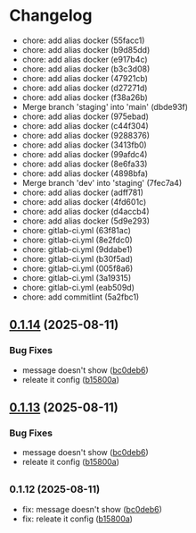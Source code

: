 # Changelog

* chore: add alias docker (55facc1)
* chore: add alias docker (b9d85dd)
* chore: add alias docker (e917b4c)
* chore: add alias docker (b3c3d08)
* chore: add alias docker (47921cb)
* chore: add alias docker (d27271d)
* chore: add alias docker (f38a26b)
* Merge branch 'staging' into 'main' (dbde93f)
* chore: add alias docker (975ebad)
* chore: add alias docker (c44f304)
* chore: add alias docker (9288376)
* chore: add alias docker (3413fb0)
* chore: add alias docker (99afdc4)
* chore: add alias docker (8e6fa33)
* chore: add alias docker (4898bfa)
* Merge branch 'dev' into 'staging' (7fec7a4)
* chore: add alias docker (adff781)
* chore: add alias docker (4fd601c)
* chore: add alias docker (d4accb4)
* chore: add alias docker (5d9e293)
* chore: gitlab-ci.yml (63f81ac)
* chore: gitlab-ci.yml (8e2fdc0)
* chore: gitlab-ci.yml (9ddabe1)
* chore: gitlab-ci.yml (b30f5ad)
* chore: gitlab-ci.yml (005f8a6)
* chore: gitlab-ci.yml (3a19315)
* chore: gitlab-ci.yml (eab509d)
* chore: add commitlint (5a2fbc1)

## [0.1.14](https://gitlab.com/cheulong-devops/movies-finder/movies-finder-frontend/compare/0.1.0...0.1.14) (2025-08-11)

### Bug Fixes

* message doesn\'t show ([bc0deb6](https://gitlab.com/cheulong-devops/movies-finder/movies-finder-frontend/commit/bc0deb6f39a8d4c675833dbf08c5ee2daf9c9f7e))
* releate it config ([b15800a](https://gitlab.com/cheulong-devops/movies-finder/movies-finder-frontend/commit/b15800ae673eed4a675752ad9ad13e6d2d4f47ee))

## [0.1.13](https://gitlab.com/cheulong-devops/movies-finder/movies-finder-frontend/compare/0.1.0...0.1.13) (2025-08-11)

### Bug Fixes

* message doesn\'t show ([bc0deb6](https://gitlab.com/cheulong-devops/movies-finder/movies-finder-frontend/commit/bc0deb6f39a8d4c675833dbf08c5ee2daf9c9f7e))
* releate it config ([b15800a](https://gitlab.com/cheulong-devops/movies-finder/movies-finder-frontend/commit/b15800ae673eed4a675752ad9ad13e6d2d4f47ee))

## <small>0.1.12 (2025-08-11)</small>

* fix: message doesn\'t show ([bc0deb6](https://gitlab.com/cheulong-devops/movies-finder/movies-finder-frontend/commit/bc0deb6))
* fix: releate it config ([b15800a](https://gitlab.com/cheulong-devops/movies-finder/movies-finder-frontend/commit/b15800a))
